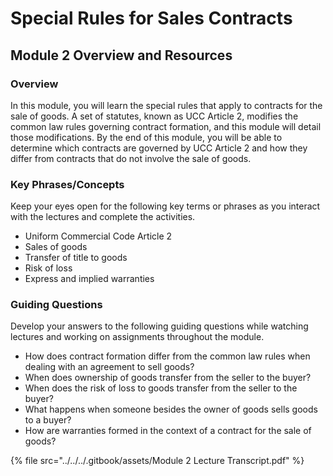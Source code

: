 # Special Rules for Sales Contracts

## Module 2 Overview and Resources

### Overview

In this module, you will learn the special rules that apply to contracts for the sale of goods. A set of statutes, known as UCC Article 2, modifies the common law rules governing contract formation, and this module will detail those modifications. By the end of this module, you will be able to determine which contracts are governed by UCC Article 2 and how they differ from contracts that do not involve the sale of goods.

### Key Phrases/Concepts

Keep your eyes open for the following key terms or phrases as you interact with the lectures and complete the activities.

* Uniform Commercial Code Article 2
* Sales of goods
* Transfer of title to goods
* Risk of loss
* Express and implied warranties

### Guiding Questions

Develop your answers to the following guiding questions while watching lectures and working on assignments throughout the module.

* How does contract formation differ from the common law rules when dealing with an agreement to sell goods?
* When does ownership of goods transfer from the seller to the buyer?
* When does the risk of loss to goods transfer from the seller to the buyer?
* What happens when someone besides the owner of goods sells goods to a buyer?
* How are warranties formed in the context of a contract for the sale of goods?

{% file src="../../../.gitbook/assets/Module 2 Lecture Transcript.pdf" %}

##
